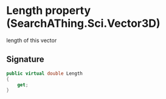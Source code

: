 # Length property (SearchAThing.Sci.Vector3D)
length of this vector

## Signature
```csharp
public virtual double Length
{
    get;
}
```
